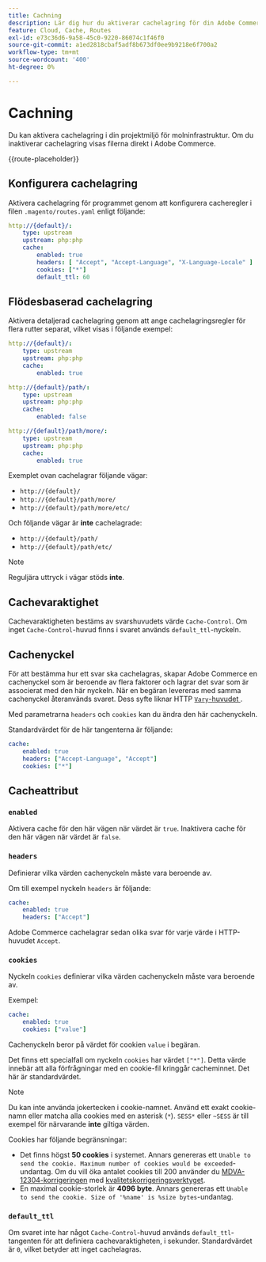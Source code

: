 ```yaml
---
title: Cachning
description: Lär dig hur du aktiverar cachelagring för din Adobe Commerce i molnmiljöer.
feature: Cloud, Cache, Routes
exl-id: e73c36d6-9a58-45c0-9220-86074c1f46f0
source-git-commit: a1ed2818cbaf5adf8b673df0ee9b9218e6f700a2
workflow-type: tm+mt
source-wordcount: '400'
ht-degree: 0%

---
```


# Cachning

Du kan aktivera cachelagring i din projektmiljö för molninfrastruktur. Om du inaktiverar cachelagring visas filerna direkt i Adobe Commerce.

{{route-placeholder}}

## Konfigurera cachelagring

Aktivera cachelagring för programmet genom att konfigurera cacheregler i filen `.magento/routes.yaml` enligt följande:

```yaml
http://{default}/:
    type: upstream
    upstream: php:php
    cache:
        enabled: true
        headers: [ "Accept", "Accept-Language", "X-Language-Locale" ]
        cookies: ["*"]
        default_ttl: 60
```

## Flödesbaserad cachelagring

Aktivera detaljerad cachelagring genom att ange cachelagringsregler för flera rutter separat, vilket visas i följande exempel:

```yaml
http://{default}/:
    type: upstream
    upstream: php:php
    cache:
        enabled: true

http://{default}/path/:
    type: upstream
    upstream: php:php
    cache:
        enabled: false

http://{default}/path/more/:
    type: upstream
    upstream: php:php
    cache:
        enabled: true
```

Exemplet ovan cachelagrar följande vägar:

- `http://{default}/`
- `http://{default}/path/more/`
- `http://{default}/path/more/etc/`

Och följande vägar är **inte** cachelagrade:

- `http://{default}/path/`
- `http://{default}/path/etc/`

>[!NOTE]
>
>Reguljära uttryck i vägar stöds **inte**.

## Cachevaraktighet

Cachevaraktigheten bestäms av svarshuvudets värde `Cache-Control`. Om inget `Cache-Control`-huvud finns i svaret används `default_ttl`-nyckeln.

## Cachenyckel

För att bestämma hur ett svar ska cachelagras, skapar Adobe Commerce en cachenyckel som är beroende av flera faktorer och lagrar det svar som är associerat med den här nyckeln. När en begäran levereras med samma cachenyckel återanvänds svaret. Dess syfte liknar HTTP [`Vary`-huvudet ](https://www.w3.org/Protocols/rfc2616/rfc2616-sec14.html#sec14.44).

Med parametrarna `headers` och `cookies` kan du ändra den här cachenyckeln.

Standardvärdet för de här tangenterna är följande:

```yaml
cache:
    enabled: true
    headers: ["Accept-Language", "Accept"]
    cookies: ["*"]
```

## Cacheattribut

### `enabled`

Aktivera cache för den här vägen när värdet är `true`. Inaktivera cache för den här vägen när värdet är `false`.

### `headers`

Definierar vilka värden cachenyckeln måste vara beroende av.

Om till exempel nyckeln `headers` är följande:

```yaml
cache:
    enabled: true
    headers: ["Accept"]
```

Adobe Commerce cachelagrar sedan olika svar för varje värde i HTTP-huvudet `Accept`.

### `cookies`

Nyckeln `cookies` definierar vilka värden cachenyckeln måste vara beroende av.

Exempel:

```yaml
cache:
    enabled: true
    cookies: ["value"]
```

Cachenyckeln beror på värdet för cookien `value` i begäran.

Det finns ett specialfall om nyckeln `cookies` har värdet `["*"]`. Detta värde innebär att alla förfrågningar med en cookie-fil kringgår cacheminnet. Det här är standardvärdet.

>[!NOTE]
>
>Du kan inte använda jokertecken i cookie-namnet. Använd ett exakt cookie-namn eller matcha alla cookies med en asterisk (`*`). `SESS*` eller `~SESS` är till exempel för närvarande **inte** giltiga värden.

Cookies har följande begränsningar:

- Det finns högst **50 cookies** i systemet. Annars genereras ett `Unable to send the cookie. Maximum number of cookies would be exceeded`-undantag. Om du vill öka antalet cookies till 200 använder du [MDVA-12304-korrigeringen](https://experienceleague.adobe.com/docs/commerce-operations/tools/quality-patches-tool/release-notes.html) med [kvalitetskorrigeringsverktyget](https://experienceleague.adobe.com/en/docs/commerce-learn/tutorials/tools/quality-patch-tool).
- En maximal cookie-storlek är **4096 byte**. Annars genereras ett `Unable to send the cookie. Size of '%name' is %size bytes`-undantag.

### `default_ttl`

Om svaret inte har något `Cache-Control`-huvud används `default_ttl`-tangenten för att definiera cachevaraktigheten, i sekunder. Standardvärdet är `0`, vilket betyder att inget cachelagras.
